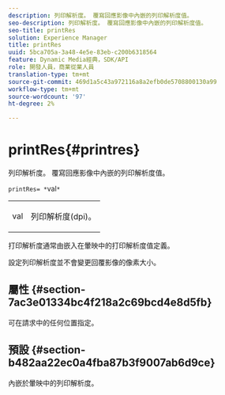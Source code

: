 ```yaml
---
description: 列印解析度。 覆寫回應影像中內嵌的列印解析度值。
seo-description: 列印解析度。 覆寫回應影像中內嵌的列印解析度值。
seo-title: printRes
solution: Experience Manager
title: printRes
uuid: 5bca705a-3a48-4e5e-83eb-c200b6318564
feature: Dynamic Media經典，SDK/API
role: 開發人員，商業從業人員
translation-type: tm+mt
source-git-commit: 469d1a5c43a972116a8a2efb0de5708800130a99
workflow-type: tm+mt
source-wordcount: '97'
ht-degree: 2%

---
```



# printRes{#printres}

列印解析度。 覆寫回應影像中內嵌的列印解析度值。

`printRes= *`val`*`

<table id="simpletable_3B5576DD070547538E74D4059B3E8251"> 
 <tr class="strow"> 
  <td class="stentry"> <p><span class="varname"> val</span> </p> </td> 
  <td class="stentry"> <p>列印解析度(dpi)。 </p></td> 
 </tr> 
</table>

打印解析度通常由嵌入在暈映中的打印解析度值定義。

設定列印解析度並不會變更回覆影像的像素大小。

## 屬性 {#section-7ac3e01334bc4f218a2c69bcd4e8d5fb}

可在請求中的任何位置指定。

## 預設 {#section-b482aa22ec0a4fba87b3f9007ab6d9ce}

內嵌於暈映中的列印解析度。
